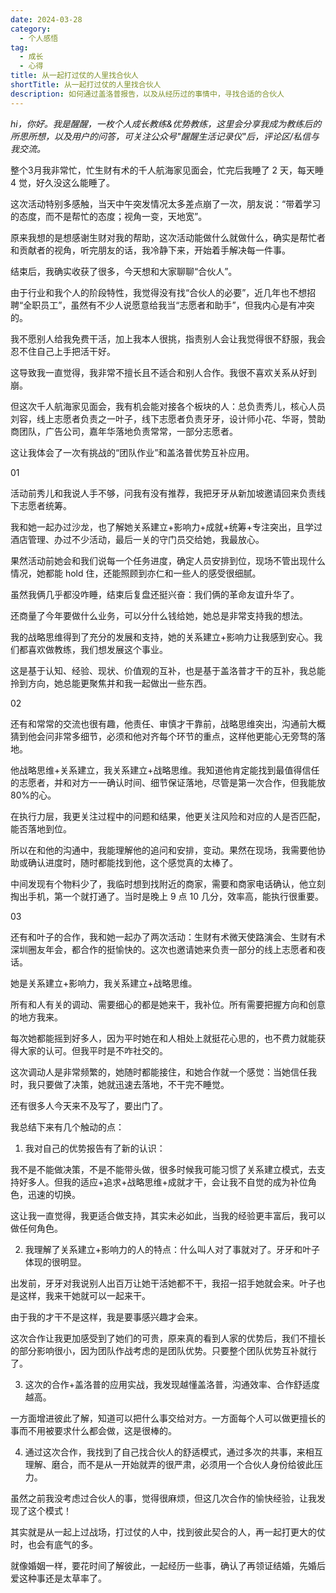 ```yaml
---
date: 2024-03-28
category:
  - 个人感悟
tag:
  - 成长
  - 心得
title: 从一起打过仗的人里找合伙人
shortTitle: 从一起打过仗的人里找合伙人
description: 如何通过盖洛普报告，以及从经历过的事情中，寻找合适的合伙人
---
```


*hi，你好。我是醒醒，一枚个人成长教练&优势教练，这里会分享我成为教练后的所思所想，以及用户的问答，可关注公众号"醒醒生活记录仪"后，评论区/私信与我交流。*

整个3月我非常忙，忙生财有术的千人航海家见面会，忙完后我睡了 2 天，每天睡 4 觉，好久没这么能睡了。

这次活动特别多感触，当天中午突发情况太多差点崩了一次，朋友说：“带着学习的态度，而不是帮忙的态度；视角一变，天地宽”。

原来我想的是想感谢生财对我的帮助，这次活动能做什么就做什么，确实是帮忙者和贡献者的视角，听完朋友的话，我冷静下来，开始着手解决每一件事。

结束后，我确实收获了很多，今天想和大家聊聊“合伙人”。

由于行业和我个人的阶段特性，我觉得没有找“合伙人的必要”，近几年也不想招聘“全职员工”，虽然有不少人说愿意给我当“志愿者和助手”，但我内心是有冲突的。

我不愿别人给我免费干活，加上我本人很挑，指责别人会让我觉得很不舒服，我会忍不住自己上手把活干好。

这导致我一直觉得，我非常不擅长且不适合和别人合作。我很不喜欢关系从好到崩。

但这次千人航海家见面会，我有机会能对接各个板块的人：总负责秀儿，核心人员刘容，线上志愿者负责之一叶子，线下志愿者负责牙牙，设计师小花、华哥，赞助商团队，广告公司，嘉年华落地负责常常，一部分志愿者。

这让我体会了一次有挑战的“团队作业”和盖洛普优势互补应用。

01

活动前秀儿和我说人手不够，问我有没有推荐，我把牙牙从新加坡邀请回来负责线下志愿者统筹。

我和她一起办过沙龙，也了解她关系建立+影响力+成就+统筹+专注突出，且学过酒店管理、办过不少活动，最后一关的守门员交给她，我最放心。

果然活动前她会和我们说每一个任务进度，确定人员安排到位，现场不管出现什么情况，她都能 hold 住，还能照顾到亦仁和一些人的感受很细腻。

虽然我俩几乎都没咋睡，结束后复盘还挺兴奋：我们俩的革命友谊升华了。

还商量了今年要做什么业务，可以分什么钱给她，她总是非常支持我的想法。

我的战略思维得到了充分的发展和支持，她的关系建立+影响力让我感到安心。我们都喜欢做教练，我们想发展这个事业。

这是基于认知、经验、现状、价值观的互补，也是基于盖洛普才干的互补，我总能拎到方向，她总能更聚焦并和我一起做出一些东西。

02

还有和常常的交流也很有趣，他责任、审慎才干靠前，战略思维突出，沟通前大概猜到他会问非常多细节，必须和他对齐每个环节的重点，这样他更能心无旁骛的落地。

他战略思维+关系建立，我关系建立+战略思维。我知道他肯定能找到最值得信任的志愿者，并和对方一一确认时间、细节保证落地，尽管是第一次合作，但我能放 80%的心。

在执行力层，我更关注过程中的问题和结果，他更关注风险和对应的人是否匹配，能否落地到位。

所以在和他的沟通中，我能理解他的追问和安排，变动。果然在现场，我需要他协助或确认进度时，随时都能找到他，这个感觉真的太棒了。

中间发现有个物料少了，我临时想到找附近的商家，需要和商家电话确认，他立刻掏出手机，第一个就打通了。当时是晚上 9 点 10 几分，效率高，能执行很重要。

03

还有和叶子的合作，我和她一起办了两次活动：生财有术微天使路演会、生财有术深圳圈友年会，都合作的挺愉快的。这次也邀请她来负责一部分的线上志愿者和夜话。

她是关系建立+影响力，我关系建立+战略思维。

所有和人有关的调动、需要细心的都是她来干，我补位。所有需要把握方向和创意的地方我来。

每次她都能摇到好多人，因为平时她在和人相处上就挺花心思的，也不费力就能获得大家的认可。但我平时是不咋社交的。

这次调动人是非常频繁的，她随时都能接住，和她合作就一个感觉：当她信任我时，我只要做了决策，她就迅速去落地，不干完不睡觉。

还有很多人今天来不及写了，要出门了。

我总结下来有几个触动的点：

1. 我对自己的优势报告有了新的认识：

我不是不能做决策，不是不能带头做，很多时候我可能习惯了关系建立模式，去支持好多人。但我的适应+追求+战略思维+成就才干，会让我不自觉的成为补位角色，迅速的切换。

这让我一直觉得，我更适合做支持，其实未必如此，当我的经验更丰富后，我可以做任何角色。

2. 我理解了关系建立+影响力的人的特点：什么叫人对了事就对了。牙牙和叶子体现的很明显。

出发前，牙牙对我说别人出百万让她干活她都不干，我招一招手她就会来。叶子也是这样，我来干她就可以一起来干。

由于我的才干不是这样，我是要事感兴趣才会来。

这次合作让我更加感受到了她们的可贵，原来真的看到人家的优势后，我们不擅长的部分影响很小，因为团队作战考虑的是团队优势。只要整个团队优势互补就行了。

3. 这次的合作+盖洛普的应用实战，我发现越懂盖洛普，沟通效率、合作舒适度越高。

一方面增进彼此了解，知道可以把什么事交给对方。一方面每个人可以做更擅长的事而不用被要求什么都会做，这是很棒的。

4. 通过这次合作，我找到了自己找合伙人的舒适模式，通过多次的共事，来相互理解、磨合，而不是从一开始就弄的很严肃，必须用一个合伙人身份给彼此压力。

虽然之前我没考虑过合伙人的事，觉得很麻烦，但这几次合作的愉快经验，让我发现了这个模式！

其实就是从一起上过战场，打过仗的人中，找到彼此契合的人，再一起打更大的仗时，也会有底气的多。

就像婚姻一样，要花时间了解彼此，一起经历一些事，确认了再领证结婚，先婚后爱这种事还是太草率了。